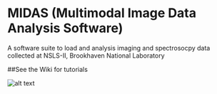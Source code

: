 # MIDAS (Multimodal Image Data Analysis Software)
A software suite to load and analysis imaging and spectrosocpy data collected at NSLS-II, Brookhaven National Laboratory


##See the Wiki for tutorials 


![alt text](https://github.com/pattammattel/NSLS-II-MIDAS/blob/main/Midas_view.JPG)

 
